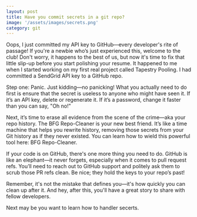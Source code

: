 ```yaml
---
layout: post
title: Have you commit secrets in a git repo?
image: '/assets/images/secrets.png'
category: git
---
```


Oops, I just committed my API key to GitHub—every developer's rite of passage! If you're a newbie who’s just experienced this, welcome to the club! Don't worry, it happens to the best of us, but now it's time to fix that little slip-up before you start polishing your resume. It happened to me when I started working on my first real project called Tapestry Pooling. I had committed a SendGrid API key to a GitHub repo.

Step one: Panic. Just kidding—no panicking! What you actually need to do first is ensure that the secret is useless to anyone who might have seen it. If it’s an API key, delete or regenerate it. If it’s a password, change it faster than you can say, "Oh no!"

Next, it’s time to erase all evidence from the scene of the crime—aka your repo history. The BFG Repo-Cleaner is your new best friend. It’s like a time machine that helps you rewrite history, removing those secrets from your Git history as if they never existed. You can learn how to wield this powerful tool here: BFG Repo-Cleaner.

If your code is on GitHub, there's one more thing you need to do. GitHub is like an elephant—it never forgets, especially when it comes to pull request refs. You’ll need to reach out to GitHub support and politely ask them to scrub those PR refs clean. Be nice; they hold the keys to your repo’s past!

Remember, it's not the mistake that defines you—it's how quickly you can clean up after it. And hey, after this, you'll have a great story to share with fellow developers.


Next may be you want to learn how to handler secerts. 
